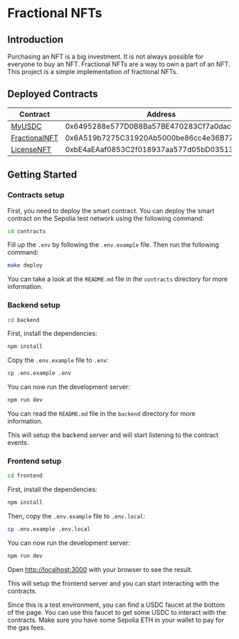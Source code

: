 # Fractional NFTs

## Introduction

Purchasing an NFT is a big investment. It is not always possible for everyone to buy an NFT. Fractional NFTs are a way to own a part of an NFT. This project is a simple implementation of fractional NFTs.

## Deployed Contracts

| Contract | Address |
| --- | --- |
| [MyUSDC](https://sepolia.etherscan.io/address/0x6495288e577D0B8Ba57BE470283Cf7a0dacd2bBc) | 0x6495288e577D0B8Ba57BE470283Cf7a0dacd2bBc |
| [FractionalNFT](https://sepolia.etherscan.io/address/0x6A519b7275C31920Ab5000be86cc4e36B77308D0) | 0x6A519b7275C31920Ab5000be86cc4e36B77308D0 |
| [LicenseNFT](https://sepolia.etherscan.io/address/0xbE4aEAaf0853C2f018937aa577d05bD035130Ee3) | 0xbE4aEAaf0853C2f018937aa577d05bD035130Ee3 |

## Getting Started

### Contracts setup

First, you need to deploy the smart contract. You can deploy the smart contract on the Sepolia test network using the following command:

```bash
cd contracts
```

Fill up the `.env` by following the `.env.example` file. Then run the following command:

```bash
make deploy
```

You can take a look at the `README.md` file in the `contracts` directory for more information.

### Backend setup

```bash
cd backend
```

First, install the dependencies:

```bash
npm install
```

Copy the `.env.example` file to `.env`:

```bash
cp .env.example .env
```

You can now run the development server:

```bash
npm run dev
```

You can read the `README.md` file in the `backend` directory for more information.

This will setup the backend server and will start listening to the contract events.

### Frontend setup

```bash
cd frontend
```

First, install the dependencies:

```bash
npm install
```

Then, copy the `.env.example` file to `.env.local`:

```bash
cp .env.example .env.local
```

You can now run the development server:

```bash
npm run dev
```

Open [http://localhost:3000](http://localhost:3000) with your browser to see the result.

This will setup the frontend server and you can start interacting with the contracts.

Since this is a test environment, you can find a USDC faucet at the bottom of the page. You can use this faucet to get some USDC to interact with the contracts. Make sure you have some Sepolia ETH in your wallet to pay for the gas fees.
